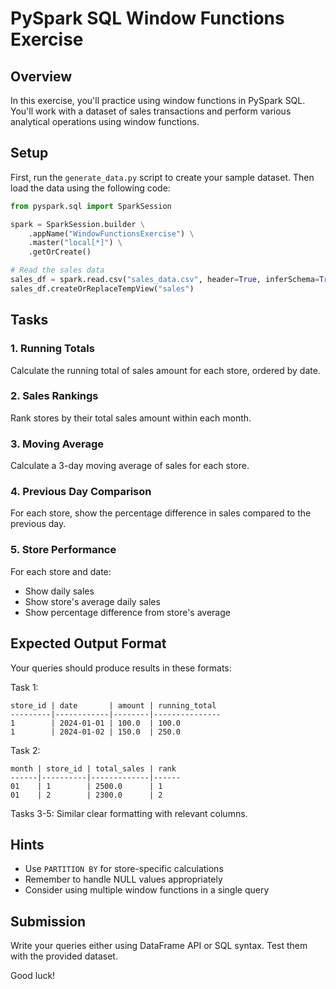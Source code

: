 # PySpark SQL Window Functions Exercise

## Overview
In this exercise, you'll practice using window functions in PySpark SQL. You'll work with a dataset of sales transactions and perform various analytical operations using window functions.

## Setup
First, run the `generate_data.py` script to create your sample dataset. Then load the data using the following code:

```python
from pyspark.sql import SparkSession

spark = SparkSession.builder \
    .appName("WindowFunctionsExercise") \
    .master("local[*]") \
    .getOrCreate()

# Read the sales data
sales_df = spark.read.csv("sales_data.csv", header=True, inferSchema=True)
sales_df.createOrReplaceTempView("sales")
```

## Tasks

### 1. Running Totals
Calculate the running total of sales amount for each store, ordered by date.

### 2. Sales Rankings
Rank stores by their total sales amount within each month.

### 3. Moving Average
Calculate a 3-day moving average of sales for each store.

### 4. Previous Day Comparison
For each store, show the percentage difference in sales compared to the previous day.

### 5. Store Performance
For each store and date:
- Show daily sales
- Show store's average daily sales
- Show percentage difference from store's average

## Expected Output Format
Your queries should produce results in these formats:

Task 1:
```
store_id | date       | amount | running_total
---------|------------|--------|---------------
1        | 2024-01-01 | 100.0  | 100.0
1        | 2024-01-02 | 150.0  | 250.0
```

Task 2:
```
month | store_id | total_sales | rank
------|----------|-------------|------
01    | 1        | 2500.0      | 1
01    | 2        | 2300.0      | 2
```

Tasks 3-5: Similar clear formatting with relevant columns.

## Hints
- Use `PARTITION BY` for store-specific calculations
- Remember to handle NULL values appropriately
- Consider using multiple window functions in a single query

## Submission
Write your queries either using DataFrame API or SQL syntax. Test them with the provided dataset.

Good luck!
